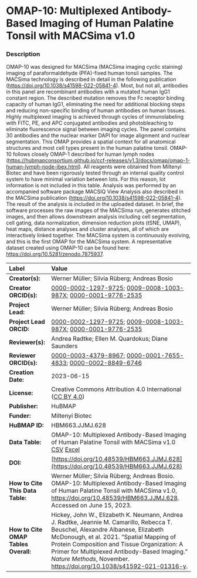 # OMAP-10: Multiplexed Antibody-Based Imaging of Human Palatine Tonsil with MACSima v1.0

### Description
OMAP-10 was designed for MACSima (MACSima imaging cyclic staining) imaging of paraformaldehyde (PFA)-fixed human tonsil samples.  The MACSima technology is described in detail in the following publication (https://doi.org/10.1038/s41598-022-05841-4). Most, but not all, antibodies in this panel are recombinant antibodies with a mutated human IgG1 constant region. The described mutation removes the Fc receptor binding capacity of human IgG1, eliminating the need for additional blocking steps and reducing non-specific binding of human antibodies on human tissues. Highly multiplexed imaging is achieved through cycles of immunolabeling with FITC, PE, and APC conjugated antibodies and photobleaching to eliminate fluorescence signal between imaging cycles. The panel contains 30 antibodies and the nuclear marker DAPI for image alignment and nuclear segmentation. This OMAP provides a spatial context for all anatomical structures and most cell types present in the human palatine tonsil. OMAP-10 follows closely OMAP-1 described for human lymph nodes (https://hubmapconsortium.github.io/ccf-releases/v1.3/docs/omap/omap-1-human-lymph-node-ibex.html). All reagents were obtained from Miltenyi Biotec and have been rigorously tested through an internal quality control system to have minimal variation between lots. For this reason, lot information is not included in this table. Analysis was performed by an accompanied software package MACSIQ View Analysis also described in the MACSima publication (https://doi.org/10.1038/s41598-022-05841-4). The result of the analysis is included in the uploaded dataset. In brief, the software processes the raw images of the MACSima run, generates stitched images, and then allows downstream analysis including cell segmentation, cell gating, data normalization, dimension reduction plots (tSNE, UMAP), heat maps, distance analyses and cluster analyses, all of which are interactively linked together. The MACSima system is continuously evolving, and this is the first OMAP for the MACSima system. A representative dataset created using OMAP-10 can be found here: https://doi.org/10.5281/zenodo.7875937. 

| Label | Value |
| :------------- |:-------------|
| **Creator(s):** | Werner Müller; Silvia Rüberg; Andreas Bosio |
| **Creator ORCID(s):** | [0000-0002-1297-9725](https://orcid.org/0000-0002-1297-9725); [0009-0008-1003-987X](https://orcid.org/0009-0008-1003-987X); [0000-0001-9776-2535](https://orcid.org/0000-0001-9776-2535)|
| **Project Lead:** | Werner Müller; Silvia Rüberg; Andreas Bosio |
| **Project Lead ORCID:** | [0000-0002-1297-9725](https://orcid.org/0000-0002-1297-9725); [0009-0008-1003-987X](https://orcid.org/0009-0008-1003-987X); [0000-0001-9776-2535](https://orcid.org/0000-0001-9776-2535)|
| **Reviewer(s):** |Andrea Radtke; Ellen M. Quardokus; Diane Saunders |
| **Reviewer ORCID(s):** |[0000-0003-4379-8967](https://orcid.org/0000-0003-4379-8967); [0000-0001-7655-4833](https://orcid.org/0000-0001-7655-4833); [0000-0002-8849-6746](https://orcid.org/0000-0002-8849-6746) |  
| **Creation Date:** | 2023-06-15|
| **License:** | Creative Commons Attribution 4.0 International ([CC BY 4.0](https://creativecommons.org/licenses/by/4.0/)) |
| **Publisher:** | HuBMAP |
| **Funder:** | Miltenyi Biotec|
| **HuBMAP ID:** | HBM663.JJMJ.628 |
| **Data Table:** | OMAP-10: Multiplexed Antibody-Based Imaging of Human Palatine Tonsil with MACSima v1.0 [CSV](https://hubmapconsortium.github.io/ccf-releases/v1.4/omap/omap-10-palatine-tonsil-macsima.csv) [Excel](https://hubmapconsortium.github.io/ccf-releases/v1.4/omap/omap-10-palatine-tonsil-macsima.xlsx) |
| **DOI:** | [https://doi.org/10.48539/HBM663.JJMJ.628](https://doi.org/10.48539/HBM663.JJMJ.628) |
| **How to Cite This Data Table:** | Werner Müller; Silvia Rüberg; Andreas Bosio. OMAP-10: Multiplexed Antibody-Based Imaging of Human Palatine Tonsil with MACSima v1.0, https://doi.org/10.48539/HBM663.JJMJ.628. Accessed on June 15, 2023.|
| **How to Cite OMAP Tables Overall:** | Hickey, John W., Elizabeth K. Neumann, Andrea J. Radtke, Jeannie M. Camarillo, Rebecca T. Beuschel, Alexandre Albanese, Elizabeth McDonough, et al. 2021. “Spatial Mapping of Protein Composition and Tissue Organization: A Primer for Multiplexed Antibody-Based Imaging.” *Nature Methods*, November. https://doi.org/10.1038/s41592-021-01316-y. |

